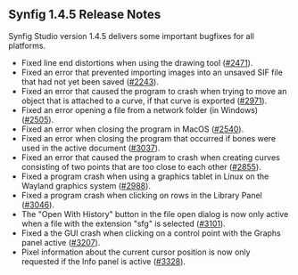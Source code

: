 ## Synfig 1.4.5 Release Notes

Synfig Studio version 1.4.5 delivers some important bugfixes for all platforms.

- Fixed line end distortions when using the drawing tool ([#2471](https://github.com/synfig/synfig/issues/2471)).
- Fixed an error that prevented importing images into an unsaved SIF file that had not yet been saved ([#2243](https://github.com/synfig/synfig/issues/2243)).
- Fixed an error that caused the program to crash when trying to move an object that is attached to a curve, if that curve is exported ([#2971](https://github.com/synfig/synfig/issues/2971)).
- Fixed an error opening a file from a network folder (in Windows) ([#2505](https://github.com/synfig/synfig/issues/2505)).
- Fixed an error when closing the program in MacOS ([#2540](https://github.com/synfig/synfig/issues/2540)).
- Fixed an error when closing the program that occurred if bones were used in the active document ([#3037](https://github.com/synfig/synfig/issues/3037)).
- Fixed an error that caused the program to crash when creating curves consisting of two points that are too close to each other ([#2855](https://github.com/synfig/synfig/issues/2855)).
- Fixed a program crash when using a graphics tablet in Linux on the Wayland graphics system ([#2988](https://github.com/synfig/synfig/issues/2988)).
- Fixed a program crash when clicking on rows in the Library Panel ([#3046](https://github.com/synfig/synfig/issues/3046)).
- The "Open With History" button in the file open dialog is now only active when a file with the extension "sfg" is selected ([#3101](https://github.com/synfig/synfig/issues/3101)).
- Fixed a the GUI crash when clicking on a control point with the Graphs panel active ([#3207](https://github.com/synfig/synfig/issues/3207)).
- Pixel information about the current cursor position is now only requested if the Info panel is active ([#3328](https://github.com/synfig/synfig/issues/3328)).

